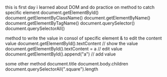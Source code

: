 this is first day
i learned about DOM and do practice on method to catch specific element
document.getElementById()
document.getElementByClassName()
document.getElementByName()
document.getElementByTagName()
document.querySelector()
document.querySelectorAll()

method to write the value in consol of specific element & to edit the content value
document.getElementById().textContent // show the value
document.getElementById().textContent = a // edit value
document.getElementById().append("a") // add value

some other method
document.title
document.body.children
document.querySelectorAll(".square").length

